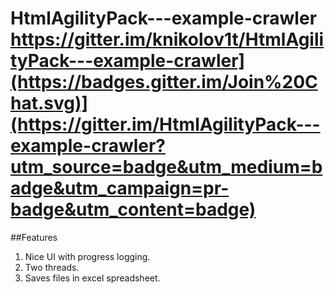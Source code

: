 # HtmlAgilityPack---example-crawler https://gitter.im/knikolov1t/HtmlAgilityPack---example-crawler](https://badges.gitter.im/Join%20Chat.svg)](https://gitter.im/HtmlAgilityPack---example-crawler?utm_source=badge&utm_medium=badge&utm_campaign=pr-badge&utm_content=badge)

##Features

1. Nice UI with progress logging.<br />
2. Two threads.<br />
3. Saves files in excel spreadsheet.<br />

